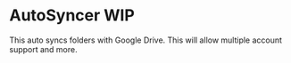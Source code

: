 # AutoSyncer WIP

This auto syncs folders with Google Drive. This will allow multiple account support and more.
